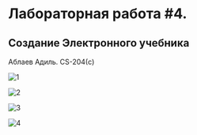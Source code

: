 # Лабораторная работа #4. 

## Создание Электронного учебника

Аблаев Адиль. CS-204(с)

![1](https://user-images.githubusercontent.com/90747656/235931219-aa1b8a0a-6d32-4766-8a2e-a8e02f04e554.png)

![2](https://user-images.githubusercontent.com/90747656/235931224-51116522-a3e2-4240-88a5-eb858d19fbf4.png)

![3](https://user-images.githubusercontent.com/90747656/235931229-b7e0af99-fcb7-44f0-8bf7-1b5f97de5dc9.png)

![4](https://user-images.githubusercontent.com/90747656/235931234-bde51dc2-5f78-4728-bed6-eef76a2918a5.png)
